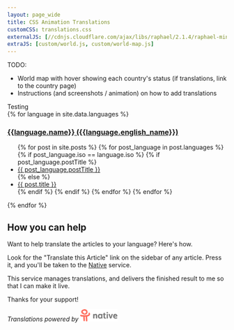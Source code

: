 ```yaml
---
layout: page_wide
title: CSS Animation Translations
customCSS: translations.css
externalJS: [//cdnjs.cloudflare.com/ajax/libs/raphael/2.1.4/raphael-min.js]
extraJS: [custom/world.js, custom/world-map.js]
---
```


TODO:

* World map with hover showing each country's status (if translations, link to the country page)
* Instructions (and screenshots / animation) on how to add translations

<section id="world-container" class="wide-container world-container">
  <div id="world-map" class="world-map"></div>
  <div id="tooltip" class="tooltip">Testing</div>
</section>

<section class="container page-content">
  {% for language in site.data.languages %}
  <h3><a href="/{{language.iso}}/">{{language.name}} ({{language.english_name}})</a></h3>
  <ul>
  {% for post in site.posts %}
    {% for post_language in post.languages %}
      {% if post_language.iso == language.iso %}
        {% if post_language.postTitle %}
          <li><a href="{{post_language.url}}">{{ post_language.postTitle }}</a></li>
        {% else %}
          <li><a href="{{post_language.url}}">{{ post.title }}</a></li>
        {% endif %}
      {% endif %}
    {% endfor %}
  {% endfor %}
  </ul>
  {% endfor %}
</section>

<section class="wide-container how-to-help">

## How you can help

Want to help translate the articles to your language? Here's how.

Look for the "Translate this Article" link on the sidebar of any article. Press it, and you'll be taken to the <a href="http://getnative.me">Native</a> service.

This service manages translations, and delivers the finished result to me so that I can make it live.

Thanks for your support!

*Translations powered by <a href="https://getnative.me"><img src="/images/getnative.png" height="28" style="width:auto" alt="native - Community powered translations"></a>*

</section>
